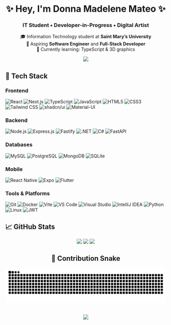 <h1 align="center">✨ Hey, I'm Donna Madelene Mateo ✨</h1>
<h3 align="center">IT Student • Developer-in-Progress • Digital Artist</h3>

<p align="center">
  🎓 Information Technology student at <strong>Saint Mary’s University</strong><br>
  💼 Aspiring <strong>Software Engineer</strong> and <strong>Full-Stack Developer</strong><br>
  🌱 Currently learning: TypeScript & 3D graphics
</p>

<p align="center">
  <a href >
    <img src="https://img.shields.io/badge/Gmail-dmadeline2003%40gmail.com-D14836?style=flat&logo=gmail&logoColor=white">
  </a>
</p>

## 🚀 Tech Stack

### Frontend

![React](https://img.shields.io/badge/React-20232A?style=for-the-badge&logo=react&logoColor=61DAFB)
![Next.js](https://img.shields.io/badge/Next.js-000000?style=for-the-badge&logo=next.js&logoColor=white)
![TypeScript](https://img.shields.io/badge/TypeScript-3178C6?style=for-the-badge&logo=typescript&logoColor=white)
![JavaScript](https://img.shields.io/badge/JavaScript-F7DF1E?style=for-the-badge&logo=javascript&logoColor=black)
![HTML5](https://img.shields.io/badge/HTML5-E34F26?style=for-the-badge&logo=html5&logoColor=white)
![CSS3](https://img.shields.io/badge/CSS3-1572B6?style=for-the-badge&logo=css3&logoColor=white)
![Tailwind CSS](https://img.shields.io/badge/Tailwind_CSS-38B2AC?style=for-the-badge&logo=tailwind-css&logoColor=white)
![shadcn/ui](https://img.shields.io/badge/shadcn/ui-000000?style=for-the-badge&logo=shadcn&logoColor=white)
![Material-UI](https://img.shields.io/badge/Material--UI-0081CB?style=for-the-badge&logo=mui&logoColor=white)

### Backend

![Node.js](https://img.shields.io/badge/Node.js-339933?style=for-the-badge&logo=node.js&logoColor=white)
![Express.js](https://img.shields.io/badge/Express.js-000000?style=for-the-badge&logo=express&logoColor=white)
![Fastify](https://img.shields.io/badge/Fastify-000000?style=for-the-badge&logo=fastify&logoColor=white)
![.NET](https://img.shields.io/badge/.NET-512BD4?style=for-the-badge&logo=dotnet&logoColor=white)
![C#](https://img.shields.io/badge/C%23-239120?style=for-the-badge&logo=c-sharp&logoColor=white)
![FastAPI](https://img.shields.io/badge/FastAPI-009688?style=for-the-badge&logo=fastapi&logoColor=white)

### Databases

![MySQL](https://img.shields.io/badge/MySQL-4479A1?style=for-the-badge&logo=mysql&logoColor=white)
![PostgreSQL](https://img.shields.io/badge/PostgreSQL-336791?style=for-the-badge&logo=postgresql&logoColor=white)
![MongoDB](https://img.shields.io/badge/MongoDB-47A248?style=for-the-badge&logo=mongodb&logoColor=white)
![SQLite](https://img.shields.io/badge/SQLite-003B57?style=for-the-badge&logo=sqlite&logoColor=white)

### Mobile

![React Native](https://img.shields.io/badge/React_Native-20232A?style=for-the-badge&logo=react&logoColor=61DAFB)
![Expo](https://img.shields.io/badge/Expo-000020?style=for-the-badge&logo=expo&logoColor=white)
![Flutter](https://img.shields.io/badge/Flutter-02569B?style=for-the-badge&logo=flutter&logoColor=white)

### Tools & Platforms

![Git](https://img.shields.io/badge/Git-F05032?style=for-the-badge&logo=git&logoColor=white)
![Docker](https://img.shields.io/badge/Docker-2496ED?style=for-the-badge&logo=docker&logoColor=white)
![Vite](https://img.shields.io/badge/Vite-646CFF?style=for-the-badge&logo=vite&logoColor=white)
![VS Code](https://img.shields.io/badge/VS_Code-007ACC?style=for-the-badge&logo=visual-studio-code&logoColor=white)
![Visual Studio](https://img.shields.io/badge/Visual_Studio-5C2D91?style=for-the-badge&logo=visual-studio&logoColor=white)
![IntelliJ IDEA](https://img.shields.io/badge/IntelliJ_IDEA-000000?style=for-the-badge&logo=intellij-idea&logoColor=white)
![Python](https://img.shields.io/badge/Python-3776AB?style=for-the-badge&logo=python&logoColor=white)
![Linux](https://img.shields.io/badge/Linux-FCC624?style=for-the-badge&logo=linux&logoColor=black)
![JWT](https://img.shields.io/badge/JWT-000000?style=for-the-badge&logo=json-web-tokens&logoColor=white)




## 📈 GitHub Stats
<p align="center">
  <img height="150" src="https://github-readme-stats.vercel.app/api?username=mdonnamadeline&show_icons=true&theme=radical">
  <img height="150" src="https://github-readme-stats.vercel.app/api/top-langs/?username=mdonnamadeline&layout=compact&theme=radical">
  <img height="150" src="https://streak-stats.demolab.com?user=mdonnamadeline&theme=radical">
</p>

<h2 align="center">🐍 Contribution Snake</h2>
<p align="center">
  <img src="https://raw.githubusercontent.com/mdonnamadeline/mdonnamadeline/output/github-contribution-grid-snake.svg" alt="Snake animation" />
</p>


<h2 align="center">
  <img src="https://readme-typing-svg.herokuapp.com?font=Fira+Code&weight=600&size=24&pause=1000&color=00FFC2&center=true&vCenter=true&width=700&lines=Thanks+for+visiting!;Follow+for+updates!">
</h2>
